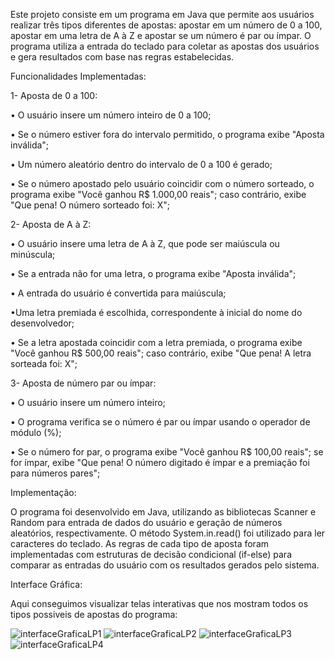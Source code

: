Este projeto consiste em um programa em Java que permite aos usuários realizar três tipos diferentes de apostas: apostar em um número de 0 a 100, apostar em uma letra de A à Z e apostar se um número é par ou ímpar. O programa utiliza a entrada do teclado para coletar as apostas dos usuários e gera resultados com base nas regras estabelecidas.

Funcionalidades Implementadas:

1- Aposta de 0 a 100:

• O usuário insere um número inteiro de 0 a 100;

• Se o número estiver fora do intervalo permitido, o programa exibe "Aposta inválida";

• Um número aleatório dentro do intervalo de 0 a 100 é gerado;

• Se o número apostado pelo usuário coincidir com o número sorteado, o programa exibe "Você ganhou R$ 1.000,00 reais"; caso contrário, exibe "Que pena! O número sorteado foi: X";

2- Aposta de A à Z:

• O usuário insere uma letra de A à Z, que pode ser maiúscula ou minúscula;

• Se a entrada não for uma letra, o programa exibe "Aposta inválida";

• A entrada do usuário é convertida para maiúscula;

•Uma letra premiada é escolhida, correspondente à inicial do nome do desenvolvedor;

• Se a letra apostada coincidir com a letra premiada, o programa exibe "Você ganhou R$ 500,00 reais"; caso contrário, exibe "Que pena! A letra sorteada foi: X";

3- Aposta de número par ou ímpar:

• O usuário insere um número inteiro;

• O programa verifica se o número é par ou ímpar usando o operador de módulo (%);

• Se o número for par, o programa exibe "Você ganhou R$ 100,00 reais"; se for ímpar, exibe "Que pena! O número digitado é ímpar e a premiação foi para números pares";

Implementação:

O programa foi desenvolvido em Java, utilizando as bibliotecas Scanner e Random para entrada de dados do usuário e geração de números aleatórios, respectivamente. O método System.in.read() foi utilizado para ler caracteres do teclado. As regras de cada tipo de aposta foram implementadas com estruturas de decisão condicional (if-else) para comparar as entradas do usuário com os resultados gerados pelo sistema.

Interface Gráfica:

Aqui conseguimos visualizar telas interativas que nos mostram todos os tipos possiveis de apostas do programa:

![interfaceGraficaLP1](https://github.com/gioborgesr/linguagem_de_programa-o/assets/144972362/5b034537-7e2c-4c25-b415-decb2c7c7e87)
![interfaceGraficaLP2](https://github.com/gioborgesr/linguagem_de_programa-o/assets/144972362/7afc01f4-108a-43c5-97c3-26067dd8bdb8)
![interfaceGraficaLP3](https://github.com/gioborgesr/linguagem_de_programa-o/assets/144972362/41ad8a8e-dc14-481c-a77f-9aad6082ae6b)
![interfaceGraficaLP4](https://github.com/gioborgesr/linguagem_de_programa-o/assets/144972362/72cc4758-c2a5-4ac4-a320-e3fca52eeae6)





